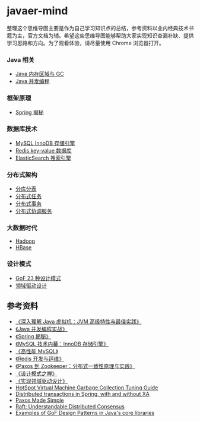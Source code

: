 # javaer-mind
整理这个思维导图主要是作为自己学习知识点的总结，参考资料以业内经典技术书籍为主，官方文档为辅。希望这些思维导图能够帮助大家实现知识查漏补缺、提供学习思路和方向。为了观看体验，请尽量使用 Chrome 浏览器打开。

### Java 相关
* [Java 内存区域与 GC](http://naotu.baidu.com/file/fae825b94449db970a50430fcd76c213?token=d4f8fc7b86c2827e)
* [Java 并发编程](http://naotu.baidu.com/file/a93fa3d0c4b651e598524a98b3094011?token=1312dab45d7a76fb)

### 框架原理
* [Spring 揭秘](http://naotu.baidu.com/file/43dc596d801c9b54283393fdb918c6ea?token=d7370d36e7b42de1)

### 数据库技术
* [MySQL InnoDB 存储引擎](http://naotu.baidu.com/file/49da4543e0dc432431bdfb813e5c478c?token=6115f8761d20d94d)
* [Redis key-value 数据库](http://naotu.baidu.com/file/53b205d09f2402f8c68331080002f201?token=41ff4b0d95ed3086)
* [ElasticSearch 搜索引擎](http://naotu.baidu.com/file/3b7f1dec1a487abf6ffe51f1a950744b?token=e08546f6ca1fa320)

### 分布式架构
* [分库分表](http://naotu.baidu.com/file/dc903b447e6227d34334979336f23d27?token=21bafb7ab2f98d39)
* [分布式任务](http://naotu.baidu.com/file/1db4b11512da78ae60cfafe13fd2ddb1?token=f40ac5234a93a226)
* [分布式事务](http://naotu.baidu.com/file/f4de6b17416395f08c8cf4c52db288c9?token=b09fbc7690267a7b)
* [分布式协调服务](http://naotu.baidu.com/file/9912ce681db508b8ebf4ea50a85cb8f1?token=86b30b97b451c7b2)

### 大数据时代
* [Hadoop](http://naotu.baidu.com/file/023db7b09d3a6e9ff7d7578d7036b6eb?token=335390074aa6e446)
* [HBase](http://naotu.baidu.com/file/37ab7a476a677cc720c5c22c4639dc57?token=ec35bf58ed0eff60)

### 设计模式
* [GoF 23 种设计模式](http://naotu.baidu.com/file/a5395ba52f664f00d4ad8ab4a4f57ff1?token=9c9e080c27b7c713)
* [领域驱动设计](http://naotu.baidu.com/file/d7bb1a3e066c2fae7bcf756daa78e9d7?token=cb9ca20178d7c914)

## 参考资料
* [《深入理解 Java 虚拟机：JVM 高级特性与最佳实践》](https://book.douban.com/subject/24722612/)
* [《Java 并发编程实战》](https://book.douban.com/subject/10484692/)
* [《Spring 揭秘》](https://book.douban.com/subject/3897837/)
* [《MySQL 技术内幕：InnoDB 存储引擎》](https://book.douban.com/subject/24708143/)
* [《高性能 MySQL》](https://book.douban.com/subject/23008813/)
* [《Redis 开发与运维》](https://book.douban.com/subject/26971561/)
* [《Paxos 到 Zookeeper：分布式一致性原理与实践》](https://book.douban.com/subject/26292004/)
* [《设计模式之禅》](https://book.douban.com/subject/25843319/)
* [《实现领域驱动设计》](https://book.douban.com/subject/25844633/)
* [HotSpot Virtual Machine Garbage Collection Tuning Guide](https://docs.oracle.com/javase/8/docs/technotes/guides/vm/gctuning/toc.html)
* [Distributed transactions in Spring, with and without XA](https://www.javaworld.com/article/2077963/open-source-tools/distributed-transactions-in-spring--with-and-without-xa.html)
* [Paxos Made Simple](http://dsdoc.net/paxosmadesimple/index.html)
* [Raft: Understandable Distributed Consensus](http://thesecretlivesofdata.com/raft)
* [Examples of GoF Design Patterns in Java's core libraries
](https://stackoverflow.com/questions/1673841/examples-of-gof-design-patterns-in-javas-core-libraries)
